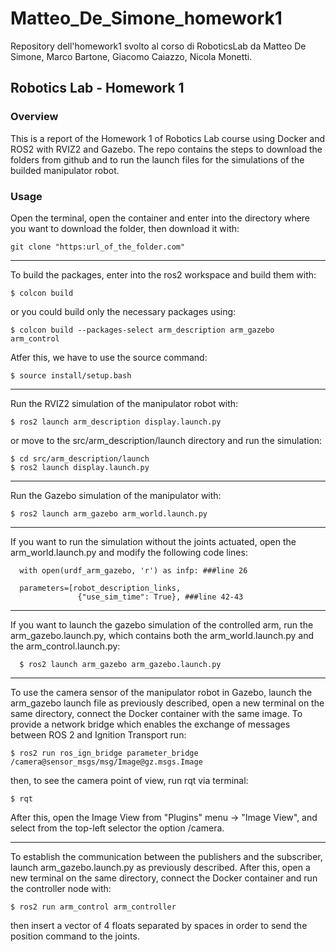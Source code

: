 # Matteo_De_Simone_homework1
Repository dell'homework1 svolto al corso di RoboticsLab da Matteo De Simone, Marco Bartone, Giacomo Caiazzo, Nicola Monetti.

## Robotics Lab - Homework 1

### Overview
This is a report of the Homework 1 of Robotics Lab course using Docker and ROS2 with RVIZ2 and Gazebo. The repo contains the steps to download the folders from github and to run the launch files for the simulations of the builded manipulator robot.

### Usage

Open the terminal, open the container and enter into the directory where you want to download the folder, then download it with:

    git clone "https:url_of_the_folder.com"

-------------------------------

To build the packages, enter into the ros2 workspace and build them with:

    $ colcon build

or you could build only the necessary packages using:

    $ colcon build --packages-select arm_description arm_gazebo arm_control

Atfer this, we have to use the source command:

    $ source install/setup.bash

-------------------------------

Run the RVIZ2 simulation of the manipulator robot with:

    $ ros2 launch arm_description display.launch.py

or move to the src/arm_description/launch directory and run the simulation:


    $ cd src/arm_description/launch
    $ ros2 launch display.launch.py

--------------------------------

Run the Gazebo simulation of the manipulator with:

    $ ros2 launch arm_gazebo arm_world.launch.py

--------------------------------

If you want to run the simulation without the joints actuated, open the arm_world.launch.py and modify the following code lines:

      with open(urdf_arm_gazebo, 'r') as infp: ###line 26

      parameters=[robot_description_links,
                   {"use_sim_time": True}, ###line 42-43

--------------------------------

If you want to launch the gazebo simulation of the controlled arm, run the arm_gazebo.launch.py, which contains both the arm_world.launch.py and the arm_control.launch.py:

      $ ros2 launch arm_gazebo arm_gazebo.launch.py

--------------------------------


To use the camera sensor of the manipulator robot in Gazebo, launch the arm_gazebo launch file as previously described, open a new terminal on the same directory, connect the Docker container with the same image. To provide a network bridge which enables the exchange of messages between ROS 2 and Ignition Transport run:

    $ ros2 run ros_ign_bridge parameter_bridge /camera@sensor_msgs/msg/Image@gz.msgs.Image 

then, to see the camera point of view, run rqt via terminal:

    $ rqt

After this, open the Image View from "Plugins" menu -> "Image View", and select from the top-left selector the option /camera.

--------------------------------

To establish the communication between the publishers and the subscriber, launch arm_gazebo.launch.py as previously described. After this, open a new terminal on the same directory, connect the Docker container and run the controller node with:

    $ ros2 run arm_control arm_controller

then insert a vector of 4 floats separated by spaces in order to send the position command to the joints.
